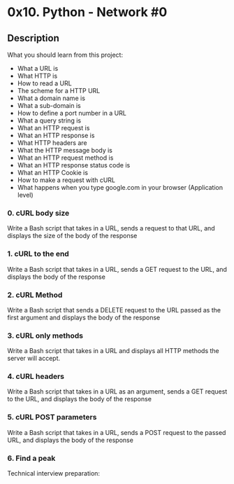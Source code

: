 # 0x10. Python - Network #0
## Description
What you should learn from this project:

- What a URL is
- What HTTP is
- How to read a URL
- The scheme for a HTTP URL
- What a domain name is
- What a sub-domain is
- How to define a port number in a URL
- What a query string is
- What an HTTP request is
- What an HTTP response is
- What HTTP headers are
- What the HTTP message body is
- What an HTTP request method is
- What an HTTP response status code is
- What an HTTP Cookie is
- How to make a request with cURL
- What happens when you type google.com in your browser (Application level)

### 0. cURL body size
Write a Bash script that takes in a URL, sends a request to that URL, and displays the size of the body of the response

### 1. cURL to the end
Write a Bash script that takes in a URL, sends a GET request to the URL, and displays the body of the response
### 2. cURL Method
Write a Bash script that sends a DELETE request to the URL passed as the first argument and displays the body of the response

### 3. cURL only methods
Write a Bash script that takes in a URL and displays all HTTP methods the server will accept.

### 4. cURL headers
Write a Bash script that takes in a URL as an argument, sends a GET request to the URL, and displays the body of the response

### 5. cURL POST parameters
Write a Bash script that takes in a URL, sends a POST request to the passed URL, and displays the body of the response

### 6. Find a peak
Technical interview preparation:
